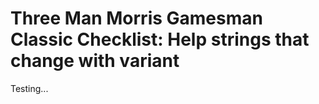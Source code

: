 Three Man Morris Gamesman Classic Checklist: Help strings that change with variant
==================================================================================

Testing...
